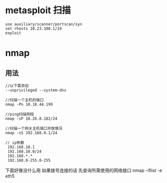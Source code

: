 # metasploit 扫描
```
use auxiliary/scanner/portscan/syn
set rhosts 10.23.100.1/24
exploit
```
# nmap
## 用法
```
//以下需添加
--unprivileged --system-dns

//扫描一个主机的端口
nmap -Pn 10.18.44.199

//ping扫描网段
nmap -sP 10.26.8.182/24

//扫描一个网关主机端口开放情况
nmap -sS 192.168.0.1/24

// ip参数
 192.168.10.1
 192.168.10.0/24
 192.168.*.*
 192.168.0-255.0-255
```
下面好像没什么用
如果拨号连接的话
先查询所需使用的网络接口
nmap -iflist
-e eth5
